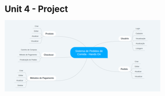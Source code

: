 # Unit 4 - Project

![mapa um](https://raw.githubusercontent.com/cfdavidpetter/coursePHP/master/unit_4/doc/estruturando-projeto-parte-1.png)
